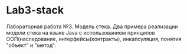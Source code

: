 # Lab3-stack
Лабораторная работа №3. Модель стека.
Два примера реализации модели стека на языке Java с использованием принципов ООП(наследование, интерфейсы(контракты),
инкапсуляция, понятия "объект" и "метод".
